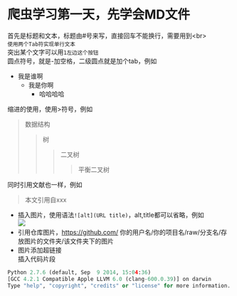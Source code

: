 # 爬虫学习第一天，先学会MD文件
首先是标题和文本，标题由#号来写，直接回车不能换行，需要用到\<br><br>
`使用两个Tab符实现单行文本`<br>
突出某个文字可以用`1左边这个按钮`<br>
圆点符号，就是-加空格，二级圆点就是加个tab，例如
- 我是谁啊
  - 我是你啊 
    - 哈哈哈哈<br>

缩进的使用，使用>符号，例如<br>
>数据结构
>>树
>>>二叉树
>>>>平衡二叉树

同时引用文献也一样，例如<br>
>本文引用自xxx

- 插入图片，使用语法`![alt](URL title)`，alt,title都可以省略，例如<br>
![](http://www.baidu.com/img/bdlogo.gif)<br>
- 引用仓库图片，https://github.com/ 你的用户名/你的项目名/raw/分支名/存放图片的文件夹/该文件夹下的图片<br>
- 图片添加超链接<br>
插入代码片段
```python
Python 2.7.6 (default, Sep  9 2014, 15:04:36)
[GCC 4.2.1 Compatible Apple LLVM 6.0 (clang-600.0.39)] on darwin
Type "help", "copyright", "credits" or "license" for more information.
```

